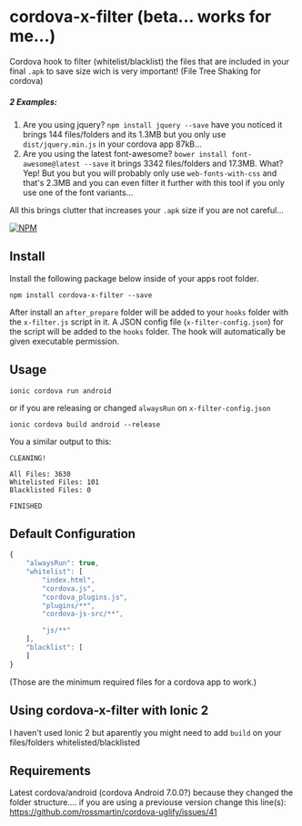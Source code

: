# cordova-x-filter (beta... works for me...)

Cordova hook to filter (whitelist/blacklist) the files that are included in your final `.apk` to save size wich is very important! (File Tree Shaking for cordova)

##### 2 Examples:
1. Are you using jquery? `npm install jquery --save` have you noticed it brings 144 files/folders and its 1.3MB but you only use `dist/jquery.min.js` in your cordova app 87kB...
2. Are you using the latest font-awesome? `bower install font-awesome@latest --save` it brings 3342 files/folders and 17.3MB. What? Yep! But you but you will probably only use `web-fonts-with-css` and that's 2.3MB and you can even filter it further with this tool if you only use one of the font variants...

All this brings clutter that increases your `.apk` size if you are not careful...

[![NPM](https://nodei.co/npm/cordova-x-filter.png?downloads=true&stars=true)](https://nodei.co/npm/cordova-x-filter/)

## Install
Install the following package below inside of your apps root folder.
```
npm install cordova-x-filter --save
```
After install an `after_prepare` folder will be added to your `hooks` folder with the `x-filter.js` script in it.  A JSON config file (`x-filter-config.json`) for the script will be added to the `hooks` folder.  The hook will automatically be given executable permission.

## Usage
```
ionic cordova run android
```
or if you are releasing or changed `alwaysRun` on `x-filter-config.json`
```
ionic cordova build android --release
```
You a similar output to this:
```
CLEANING!

All Files: 3630
Whitelisted Files: 101
Blacklisted Files: 0

FINISHED
```

## Default Configuration
```javascript
{
    "alwaysRun": true,
    "whitelist": [
		"index.html",
		"cordova.js",
		"cordova_plugins.js",
		"plugins/**",
		"cordova-js-src/**",

		"js/**"
    ],
    "blacklist": [
    ]
}
```
(Those are the minimum required files for a cordova app to work.)

## Using cordova-x-filter with Ionic 2
I haven't used Ionic 2 but aparently you might need to add `build` on your files/folders whitelisted/blacklisted

## Requirements
Latest cordova/android (cordova Android 7.0.0?) because they changed the folder structure.... if you are using a previouse version change this line(s): https://github.com/rossmartin/cordova-uglify/issues/41
